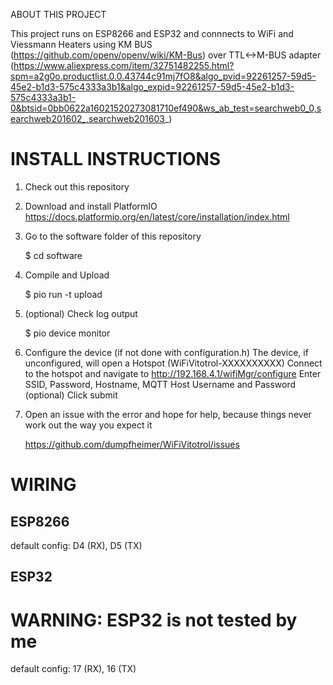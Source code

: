 ABOUT THIS PROJECT

This project runs on ESP8266 and ESP32 and connnects to WiFi and Viessmann Heaters using KM BUS (https://github.com/openv/openv/wiki/KM-Bus) over TTL<->M-BUS adapter (https://www.aliexpress.com/item/32751482255.html?spm=a2g0o.productlist.0.0.43744c91mj7fO8&algo_pvid=92261257-59d5-45e2-b1d3-575c4333a3b1&algo_expid=92261257-59d5-45e2-b1d3-575c4333a3b1-0&btsid=0bb0622a16021520273081710ef490&ws_ab_test=searchweb0_0,searchweb201602_,searchweb201603_)


# INSTALL INSTRUCTIONS

1. Check out this repository
2. Download and install PlatformIO
   https://docs.platformio.org/en/latest/core/installation/index.html
3. Go to the software folder of this repository

   $ cd software

4. Compile and Upload

   $ pio run -t upload

5. (optional) Check log output

   $ pio device monitor

6. Configure the device (if not done with configuration.h)
   The device, if unconfigured, will open a Hotspot (WiFiVitotrol-XXXXXXXXXX)
   Connect to the hotspot and navigate to http://192.168.4.1/wifiMgr/configure
   Enter SSID, Password, Hostname, MQTT Host Username and Password (optional)
   Click submit

7. Open an issue with the error and hope for help, because things never work out the way you expect it

    https://github.com/dumpfheimer/WiFiVitotrol/issues

# WIRING
## ESP8266
default config: D4 (RX), D5 (TX)

## ESP32
# WARNING: ESP32 is not tested by me
default config: 17 (RX), 16 (TX)